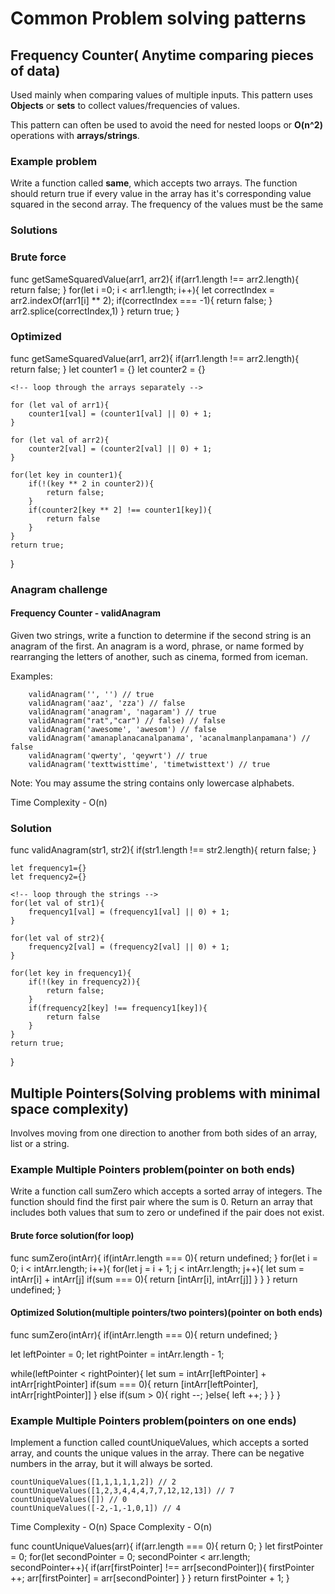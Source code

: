 # Common Problem solving patterns

## Frequency Counter( Anytime comparing pieces of data)

Used mainly when comparing values of multiple inputs. This pattern uses **Objects** or **sets** to collect values/frequencies of values.

This pattern can often be used to avoid the need for nested loops or **O(n^2)** operations with **arrays/strings**.

### Example problem

Write a function called **same**, which accepts two arrays. The function should return true if every value in the array has it's corresponding
value squared in the second array. The frequency of the values must be the same

### Solutions

### Brute force

func getSameSquaredValue(arr1, arr2){
    <!-- check if they have same length -->
    if(arr1.length !== arr2.length){
        return false;
    }
    <!-- loop through the first array -->
    for(let i =0; i < arr1.length; i++){
        let correctIndex = arr2.indexOf(arr1[i] ** 2);
         if(correctIndex === -1){
            return false;
         }
         arr2.splice(correctIndex,1)
    }
    return true;
}

### Optimized

func getSameSquaredValue(arr1, arr2){
    <!-- compare length -->
    if(arr1.length !== arr2.length){
        return false;
    }
    let counter1 = {}
    let counter2 = {}

    <!-- loop through the arrays separately -->

    for (let val of arr1){
        counter1[val] = (counter1[val] || 0) + 1;
    }

    for (let val of arr2){
        counter2[val] = (counter2[val] || 0) + 1;
    }

    for(let key in counter1){
        if(!(key ** 2 in counter2)){
            return false;
        }
        if(counter2[key ** 2] !== counter1[key]){
            return false
        }
    }
    return true;
}

### Anagram challenge

#### Frequency Counter - validAnagram

Given two strings, write a function to determine if the second string is an anagram of the first. An anagram is a word, phrase, or name formed by rearranging the letters of another, such as cinema, formed from iceman.

Examples:

```
    validAnagram('', '') // true
    validAnagram('aaz', 'zza') // false
    validAnagram('anagram', 'nagaram') // true
    validAnagram("rat","car") // false) // false
    validAnagram('awesome', 'awesom') // false
    validAnagram('amanaplanacanalpanama', 'acanalmanplanpamana') // false
    validAnagram('qwerty', 'qeywrt') // true
    validAnagram('texttwisttime', 'timetwisttext') // true
```

Note: You may assume the string contains only lowercase alphabets.

Time Complexity - O(n)

### Solution

func validAnagram(str1, str2){
    <!-- first check the length to confirm they have the same length -->
    if(str1.length !== str2.length){
        return false;
    }

    let frequency1={}
    let frequency2={}

    <!-- loop through the strings -->
    for(let val of str1){
        frequency1[val] = (frequency1[val] || 0) + 1;
    }

    for(let val of str2){
        frequency2[val] = (frequency2[val] || 0) + 1;
    }

    for(let key in frequency1){
        if(!(key in frequency2)){
            return false;
        }
        if(frequency2[key] !== frequency1[key]){
            return false
        }
    }
    return true;
}

## Multiple Pointers(Solving problems with minimal space complexity)

Involves moving from one direction to another from both sides of an array, list or a string.

### Example Multiple Pointers problem(pointer on both ends)

Write a function call sumZero which accepts a sorted array of integers. The function should find the first pair where the sum
is 0. Return an array that includes both values that sum to zero or undefined if the pair does not exist.

#### Brute force solution(for loop)

func sumZero(intArr){
    if(intArr.length === 0){
        return undefined;
    }
for(let i = 0; i < intArr.length; i++){
    for(let j = i + 1; j < intArr.length; j++){
        let sum = intArr[i] + intArr[j]
        if(sum === 0){
            return [intArr[i], intArr[j]]
        }
    }
}
return undefined;
}

#### Optimized Solution(multiple pointers/two pointers)(pointer on both ends)

func sumZero(intArr){
    if(intArr.length === 0){
        return undefined;
    }
<!-- define the pointers -->
let leftPointer = 0;
let rightPointer = intArr.length - 1;
<!-- use while loop to check if left is less then the right as it should be since we are working with a sorted array -->
while(leftPointer < rightPointer){
    let sum = intArr[leftPointer] + intArr[rightPointer]
    if(sum === 0){
        return [intArr[leftPointer], intArr[rightPointer]]
    }
    else if(sum > 0){
        right --;
    }else{
        left ++;
    }
}
}

### Example Multiple Pointers problem(pointers on one ends)

Implement a function called countUniqueValues, which accepts a sorted array, and counts the unique values in the array. There can be negative numbers in the array, but it will always be sorted.

    countUniqueValues([1,1,1,1,1,2]) // 2
    countUniqueValues([1,2,3,4,4,4,7,7,12,12,13]) // 7
    countUniqueValues([]) // 0
    countUniqueValues([-2,-1,-1,0,1]) // 4

Time Complexity - O(n)
Space Complexity - O(n)

func countUniqueValues(arr){
     if(arr.length === 0){
        return 0;
    }
    let firstPointer = 0;
    for(let secondPointer = 0; secondPointer < arr.length; secondPointer++){
        if(arr[firstPointer] !== arr[secondPointer]){
            firstPointer ++;
            arr[firstPointer] = arr[secondPointer]
        }
    }
    return firstPointer + 1;
}

